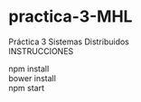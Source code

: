 # practica-3-MHL

Práctica 3 Sistemas Distribuidos <br>
INSTRUCCIONES <br>

npm install <br>
bower install <br>
npm start <br>
